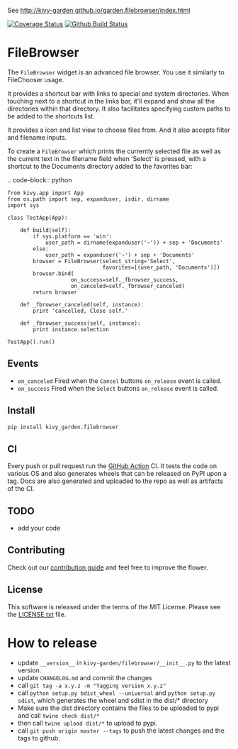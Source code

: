 See http://kivy-garden.github.io/garden.filebrowser/index.html

[![Coverage Status](https://coveralls.io/repos/github/kivy-garden/filebrowser/badge.svg?branch=master)](https://coveralls.io/github/kivy-garden/filebrowser?branch=master)
[![Github Build Status](https://github.com/kivy-garden/filebrowser/workflows/Garden%20flower/badge.svg)](https://github.com/kivy-garden/filebrowser/actions)

FileBrowser
===========

The ``FileBrowser`` widget is an advanced file browser. You use it
similarly to FileChooser usage.

It provides a shortcut bar with links to special and system directories.
When touching next to a shortcut in the links bar, it'll expand and show
all the directories within that directory. It also facilitates specifying
custom paths to be added to the shortcuts list.

It provides a icon and list view to choose files from. And it also accepts
filter and filename inputs.

To create a ``FileBrowser`` which prints the currently selected file as 
well as the current text in the filename field when 'Select' is pressed,
with a shortcut to the Documents directory added to the favorites bar:

.. code-block:: python

    from kivy.app import App
    from os.path import sep, expanduser, isdir, dirname
    import sys

    class TestApp(App):

        def build(self):
            if sys.platform == 'win':
                user_path = dirname(expanduser('~')) + sep + 'Documents'
            else:
                user_path = expanduser('~') + sep + 'Documents'
            browser = FileBrowser(select_string='Select',
                                  favorites=[(user_path, 'Documents')])
            browser.bind(
                        on_success=self._fbrowser_success,
                        on_canceled=self._fbrowser_canceled)
            return browser

        def _fbrowser_canceled(self, instance):
            print 'cancelled, Close self.'

        def _fbrowser_success(self, instance):
            print instance.selection

    TestApp().run()

Events
------

- ``on_canceled``
  Fired when the `Cancel` buttons `on_release` event is called.
- ``on_success``
  Fired when the `Select` buttons `on_release` event is called.



Install
---------

```sh
pip install kivy_garden.filebrowser
```

CI
--

Every push or pull request run the [GitHub Action](https://github.com/kivy-garden/flower/actions) CI.
It tests the code on various OS and also generates wheels that can be released on PyPI upon a
tag. Docs are also generated and uploaded to the repo as well as artifacts of the CI.

TODO
-------

* add your code

Contributing
--------------

Check out our [contribution guide](CONTRIBUTING.md) and feel free to improve the flower.

License
---------

This software is released under the terms of the MIT License.
Please see the [LICENSE.txt](LICENSE.txt) file.

How to release
===============

* update `__version__` in `kivy-garden/filebrowser/__init__.py` to the latest version.
* update `CHANGELOG.md` and commit the changes
* call `git tag -a x.y.z -m "Tagging version x.y.z"`
* call `python setup.py bdist_wheel --universal` and `python setup.py sdist`, which generates the wheel and sdist in the dist/* directory
* Make sure the dist directory contains the files to be uploaded to pypi and call `twine check dist/*`
* then call `twine upload dist/*` to upload to pypi.
* call `git push origin master --tags` to push the latest changes and the tags to github.

